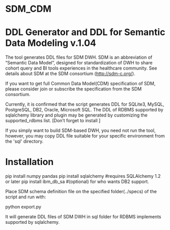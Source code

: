 # SDM_CDM
DDL Generator and DDL for Semantic Data Modeling v.1.04
=================

The tool generates DDL files for SDM DWH. SDM is an abbreviation of “Semantic Data Model”, designed for standardization of DWH to share cohort query and BI tools experiences in the healthcare community. See details about SDM at the SDM consortium (http://sdm-c.org/).

If you want to get full Common Data Model(CDM) specification of SDM, please consider join or subscribe the specification from the SDM consortium.

Currently, it is confirmed that the script generates DDL for SQLite3, MySQL, PostgreSQL, DB2, Oracle, Microsoft SQL. The DDL of RDBMS supported by sqlalchemy library and plugin may be generated by customizing the supported_rdbms list. [Don’t forget to install ]

If you simply want to build SDM-based DWH, you need not run the tool, however, you may copy DDL file suitable for your specific environment from the 'sql' directory.

Installation
==================

pip install numpy pandas
pip install sqlalchemy #requires SQLAlchemy 1.2 or later
pip install ibm_db_sa #(optional) for who wants DB2 support.

Place SDM schema definition file on the specified folder(../specs) of the script and run with:

python export.py

It will generate DDL files of SDM DWH in sql folder for RDBMS implements supported by sqlalchemy.

